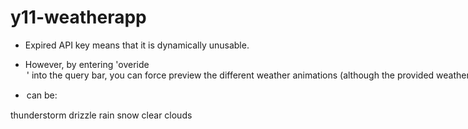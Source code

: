 # y11-weatherapp
- Expired API key means that it is dynamically unusable.

- However, by entering 'overide <option>' into the query bar, you can force preview the different weather animations (although the provided weather data is null).
- <option> can be: 
thunderstorm
drizzle
rain
snow
clear
clouds

